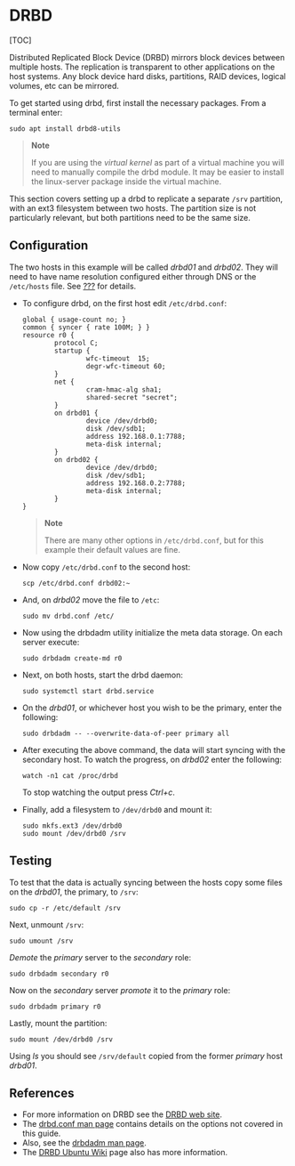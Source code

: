 # DRBD

[TOC]

Distributed Replicated Block Device (DRBD) mirrors block devices  between multiple hosts. The replication is transparent to other  applications on the host systems. Any block device hard disks,  partitions, RAID devices, logical volumes, etc can be mirrored.

To get started using drbd, first install the necessary packages. From a terminal enter:

```
sudo apt install drbd8-utils
```

> **Note**
>
> If you are using the *virtual kernel* as part of a virtual  machine you will need to manually compile the drbd module. It may be  easier to install the linux-server package inside the virtual machine.

This section covers setting up a drbd to replicate a separate `/srv` partition, with an ext3 filesystem between two hosts. The partition  size is not particularly relevant, but both partitions need to be the  same size.

## Configuration

The two hosts in this example will be called *drbd01* and *drbd02*. They will need to have name resolution configured either through DNS or the `/etc/hosts` file. See [???](https://ubuntu.com/server/docs/ubuntu-ha-drbd#dns) for details.

- To configure drbd, on the first host edit `/etc/drbd.conf`:

  ```
  global { usage-count no; }
  common { syncer { rate 100M; } }
  resource r0 {
          protocol C;
          startup {
                  wfc-timeout  15;
                  degr-wfc-timeout 60;
          }
          net {
                  cram-hmac-alg sha1;
                  shared-secret "secret";
          }
          on drbd01 {
                  device /dev/drbd0;
                  disk /dev/sdb1;
                  address 192.168.0.1:7788;
                  meta-disk internal;
          }
          on drbd02 {
                  device /dev/drbd0;
                  disk /dev/sdb1;
                  address 192.168.0.2:7788;
                  meta-disk internal;
          }
  } 
  ```

  > **Note**
  >
  > There are many other options in `/etc/drbd.conf`, but for this example their default values are fine.

- Now copy `/etc/drbd.conf` to the second host:

  ```
  scp /etc/drbd.conf drbd02:~
  ```

- And, on *drbd02* move the file to `/etc`:

  ```
  sudo mv drbd.conf /etc/
  ```

- Now using the drbdadm utility initialize the meta data storage. On each server execute:

  ```
  sudo drbdadm create-md r0
  ```

- Next, on both hosts, start the drbd daemon:

  ```
  sudo systemctl start drbd.service
  ```

- On the *drbd01*, or whichever host you wish to be the primary, enter the following:

  ```
  sudo drbdadm -- --overwrite-data-of-peer primary all
  ```

- After executing the above command, the data will start syncing with the secondary host. To watch the progress, on *drbd02* enter the following:

  ```
  watch -n1 cat /proc/drbd
  ```

  To stop watching the output press *Ctrl+c*.

- Finally, add a filesystem to `/dev/drbd0` and mount it:

  ```
  sudo mkfs.ext3 /dev/drbd0
  sudo mount /dev/drbd0 /srv
  ```

## Testing

To test that the data is actually syncing between the hosts copy some files on the *drbd01*, the primary, to `/srv`:

```
sudo cp -r /etc/default /srv
```

Next, unmount `/srv`:

```
sudo umount /srv
```

*Demote* the *primary* server to the *secondary* role:

```
sudo drbdadm secondary r0
```

Now on the *secondary* server *promote* it to the *primary* role:

```
sudo drbdadm primary r0
```

Lastly, mount the partition:

```
sudo mount /dev/drbd0 /srv
```

Using *ls* you should see `/srv/default` copied from the former *primary* host *drbd01*.

## References

- For more information on DRBD see the [DRBD web site](http://www.drbd.org/).
- The [drbd.conf man page](http://manpages.ubuntu.com/manpages/eoan/en/man5/drbd.conf.5.html) contains details on the options not covered in this guide.
- Also, see the [drbdadm man page](http://manpages.ubuntu.com/manpages/eoan/en/man8/drbdadm.8.html).
- The [DRBD Ubuntu Wiki](https://help.ubuntu.com/community/DRBD) page also has more information.